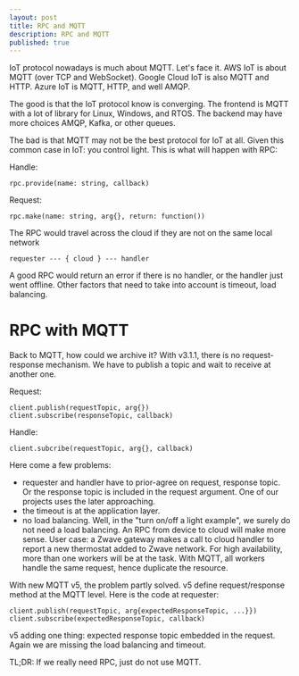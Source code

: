 ```yaml
---
layout: post
title: RPC and MQTT
description: RPC and MQTT
published: true
---
```


IoT protocol nowadays is much about MQTT. Let's face it. AWS IoT is about MQTT (over TCP and WebSocket). Google Cloud IoT is also MQTT and HTTP. Azure IoT is MQTT, HTTP, and well AMQP.

The good is that the IoT protocol know is converging. The frontend is MQTT with a lot of library for Linux, Windows, and RTOS. The backend may have more choices AMQP, Kafka, or other queues.

The bad is that MQTT may not be the best protocol for IoT at all. Given this common case in IoT: you control light. This is what will happen with RPC:

Handle:

    rpc.provide(name: string, callback)

Request:

    rpc.make(name: string, arg{}, return: function())

The RPC would travel across the cloud if they are not on the same local network

    requester --- { cloud } --- handler

A good RPC would return an error if there is no handler, or the handler just went offline. Other factors that need to take into account is timeout, load balancing.

# RPC with MQTT

Back to MQTT, how could we archive it? With v3.1.1, there is no request-response mechanism. We have to publish a topic and wait to receive at another one.

Request:

    client.publish(requestTopic, arg{})
    client.subscribe(responseTopic, callback)

Handle:

    client.subcribe(requestTopic, arg{}, callback)

Here come a few problems:

- requester and handler have to prior-agree on request, response topic. Or the response topic is included in the request argument. One of our projects uses the later approaching.
- the timeout is at the application layer.
- no load balancing. Well, in the "turn on/off a light example", we surely do not need a load balancing. An RPC from device to cloud will make more sense. User case: a Zwave gateway makes a call to cloud handler to report a new thermostat added to Zwave network. For high availability, more than one workers will be at the task. With MQTT, all workers handle the same request, hence duplicate the resource.

With new MQTT v5, the problem partly solved. v5 define request/response method at the MQTT level. Here is the code at requester:

    client.publish(requestTopic, arg{expectedResponseTopic, ...}})
    client.subscribe(expectedResponseTopic, callback)

v5 adding one thing: expected response topic embedded in the request. Again we are missing the load balancing and timeout.

TL;DR: If we really need RPC, just do not use MQTT.